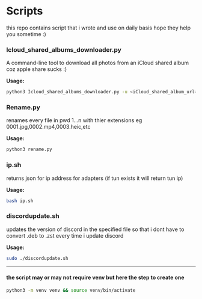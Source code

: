 # Scripts
this repo contains script that i wrote and use on daily basis hope they help you sometime :)

### Icloud_shared_albums_downloader.py
A command-line tool to download all photos from an iCloud shared album coz apple share sucks :)

**Usage:**
```sh
python3 Icloud_shared_albums_downloader.py -u <iCloud_shared_album_url>
```

### Rename.py
renames every file in pwd 1...n with thier extensions eg 0001.jpg,0002.mp4,0003.heic,etc

**Usage:**
```sh
python3 rename.py
```

### ip.sh
returns json for ip address for adapters (if tun exists it will return tun ip) 

**Usage:**
```sh
bash ip.sh
```
### discordupdate.sh
updates the version of discord in the specified file so that i dont have to convert .deb to .zst every time i update discord

**Usage:**
```sh
sudo ./discordupdate.sh
```
---
#### the script may or may not require venv but here the step to create one

```sh
python3 -m venv venv && source venv/bin/activate
```